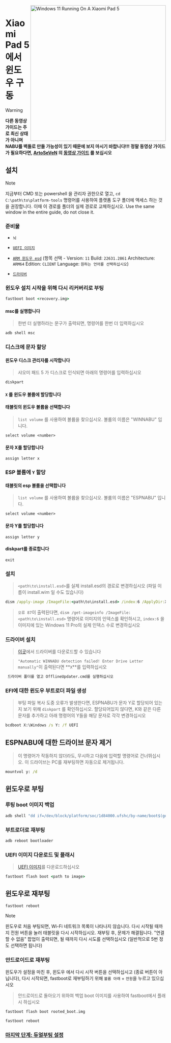 <img align="right" src="https://raw.githubusercontent.com/erdilS/Port-Windows-11-Xiaomi-Pad-5/main/nabu.png" width="425" alt="Windows 11 Running On A Xiaomi Pad 5">


# Xiaomi Pad 5 에서 윈도우 구동
> [!WARNING]
> **다른 동영상 가이드는 주로 최신 상태가 아니며 NABU를 벽돌로 만들 가능성이 있기 때문에 보지 마시기 바랍니다!!! 정말 동영상 가이드가 필요하다면, [ArtoSeVeN](https://www.youtube.com/channel/UCYjwfxlYlJ7Nnzv01oszQvA) 의 [동영상 가이드](https://youtu.be/BbgTbTGbXYg) 를 보십시오**

## 설치
> [!NOTE]
> 지금부터 CMD 또는 powershell 을 관리자 권한으로 열고, `cd C:\path\to\platform-tools` 명령어를 사용하여 플랫폼 도구 폴더에 액세스 하는 것을 권장합니다. 이때 이 경로를 폴더의 실제 경로로 교체하십시오.
> Use the same window in the entire guide, do not close it.

### 준비물
- ```뇌```

- [```UEFI 이미지```](https://github.com/erdilS/Port-Windows-11-Xiaomi-Pad-5/releases/download/UEFI/uefi-v3.img)
  
- [```ARM 윈도우 esd```](https://worproject.com/esd) (항목 선택 - Version:  ```11``` Build:  ```22631.2861``` Architecture:  ```ARM64``` Edition:  ```CLIENT``` Language:  ```원하는 언어를 선택하십시오```)
    
- [```드라이버```](https://github.com/map220v/MiPad5-Drivers/releases/latest)

### 윈도우 설치 시작을 위해 다시 리커버리로 부팅

```cmd
fastboot boot <recovery.img>
```

#### msc를 실행합니다

> 한번 더 실행하라는 문구가 출력되면, 명령어를 한번 더 입력하십시오

```cmd
adb shell msc
```
### 디스크에 문자 할당
  

#### 윈도우 디스크 관리자를 시작합니다

> 샤오미 패드 5 가 디스크로 인식되면 아래의 명령어를 입력하십시오

```cmd
diskpart
```


#### `X` 를 윈도우 볼륨에 할당합니다

#### 태블릿의 윈도우 볼륨을 선택합니다
> `list volume` 를 사용하여 볼륨을 찾으십시오. 볼륨의 이름은 "WINNABU" 입니다.

```diskpart
select volume <number>
```

#### 문자 X를 할당합니다
```diskpart
assign letter x
```

### ESP 볼륨에 `Y` 할당

#### 태블릿의 esp 볼륨을 선택합니다
> `list volume` 를 사용하여 볼륨을 찾으십시오. 볼륨의 이름은 "ESPNABU" 입니다.

```diskpart
select volume <number>
```

#### 문자 Y를 할당합니다

```diskpart
assign letter y
```

#### diskpart를 종료합니다
```diskpart
exit
```

  
  

### 설치

> `<path\to\install.esd>`를 실제 install.esd의 경로로 변경하십시오 (파일 이름이 install.wim 일 수도 있습니다)

```cmd
dism /apply-image /ImageFile:<path\to\install.esd> /index:6 /ApplyDir:X:\
```

> `오류 87`이 출력된다면, `dism /get-imageinfo /ImageFile:<path\to\install.esd>` 명령어로 이미지의 인덱스를 확인하시고, `index:6` 을 이미지에 있는 Windows 11 Pro의 실제 인덱스 수로 변경하십시오


### 드라이버 설치

> [이곳](https://github.com/map220v/MiPad5-Drivers/releases/latest)에서 드라이버를 다운로드할 수 있습니다

> `"Automatic WINNABU detection failed! Enter Drive Letter manually"`이 출력된다면 **`X`**를 입력하십시오

```cmd
 드라이버 폴더를 열고 OfflineUpdater.cmd를 실행하십시오
```

### EFI에 대한 윈도우 부트로더 파일 생성
> 부팅 파일 복사 도중 오류가 발생한다면, ESPNABU가 문자 Y로 할당되어 있는지 보기 위해 `diskpart` 를 확인하십시오. 할당되어있지 않다면, K와 같은 다른 문자를 추가하고 아래 명령어의 Y들을 해당 문자로 각각 변경하십시오
```cmd
bcdboot X:\Windows /s Y: /f UEFI
```

## ESPNABU에 대한 드라이브 문자 제거
> 이 명령어가 작동하지 않더라도, 무시하고 다음에 입력할 명령어로 건너뛰십시오. 이 드라이브는 PC를 재부팅하면 자동으로 제거됩니다.
```cmd
mountvol y: /d
```


## 윈도우로 부팅

### 루팅 boot 이미지 백업

```cmd
adb shell "dd if=/dev/block/platform/soc/1d84000.ufshc/by-name/boot$(getprop ro.boot.slot_suffix) of=/tmp/rooted_boot.img" && adb pull /tmp/rooted_boot.img
```

### 부트로더로 재부팅

```cmd
adb reboot bootloader
```

### UEFI 이미지 다운로드 및 플래시
> [UEFI 이미지](https://github.com/erdilS/Port-Windows-11-Xiaomi-Pad-5/releases/download/UEFI/uefi-v3.img)를 다운로드하십시오

```cmd
fastboot flash boot <path to image>
```

## 윈도우로 재부팅
```cmd
fastboot reboot
```

> [!NOTE]
> 윈도우로 처음 부팅되면, Wi-Fi 네트워크 목록이 나타나지 않습니다. 다시 시작될 때까지 전원 버튼을 눌러 태블릿을 다시 시작하십시오. 재부팅 후, 문제가 해결됩니다. "연결할 수 없음" 팝업이 출력되면, 될 때까지 다시 시도를 선택하십시오 (일반적으로 5번 정도 선택하면 됩니다)

### 안드로이드로 재부팅
윈도우가 설정을 마친 후, 윈도우 에서 다시 시작 버튼을 선택하십시고 (종료 버튼이 아닙니다), 다시 시작되면, fastboot로 재부팅하기 위해 `볼륨 아래` + `전원`을 누르고 있으십시오
> 안드로이드로 돌아오기 위하여 백업 boot 이미지를 사용하여 fastboot에서 플래시 하십시오

```cmd
fastboot flash boot rooted_boot.img
```

```cmd
fastboot reboot
```

### [마지막 단계: 듀얼부팅 설정](dualboot-ko.md)
